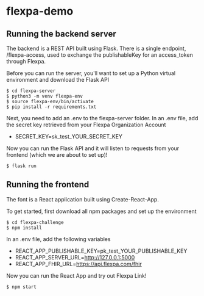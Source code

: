 # flexpa-demo

## Running the backend server 
The backend is a REST API built using Flask. There is a single endpoint, /flexpa-access, used to exchange the publishableKey for an access_token through Flexpa.

Before you can run the server, you'll want to set up a Python virtual environment and download the Flask API 
```
$ cd flexpa-server
$ python3 -m venv flexpa-env
$ source flexpa-env/bin/activate
$ pip install -r requirements.txt
```
Next, you need to add an .env to the flexpa-server folder. 
In an .env file, add the secret key retrieved from your Flexpa Organization Account
- SECRET_KEY=sk_test_YOUR_SECRET_KEY

Now you can run the Flask API and it will listen to requests from your frontend (which we are about to set up)!
```
$ flask run
```

## Running the frontend
The font is a React application built using Create-React-App. 

To get started, first download all npm packages and set up the environment 
```
$ cd flexpa-challenge
$ npm install 
```
In an .env file, add the following variables
- REACT_APP_PUBLISHABLE_KEY=pk_test_YOUR_PUBLISHABLE_KEY
- REACT_APP_SERVER_URL=http://127.0.0.1:5000
- REACT_APP_FHIR_URL=https://api.flexpa.com/fhir

Now you can run the React App and try out Flexpa Link!
```
$ npm start
```


